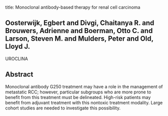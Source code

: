 title: Monoclonal antibody-based therapy for renal cell carcinoma

## Oosterwijk, Egbert and Divgi, Chaitanya R. and Brouwers, Adrienne and Boerman, Otto C. and Larson, Steven M. and Mulders, Peter and Old, Lloyd J.
UROCLINA


## Abstract
Monoclonal antibody G250 treatment may have a role in the management of metastatic RCC; however, particular subgroups who are more prone to benefit from this treatment must be delineated. High-risk patients may benefit from adjuvant treatment with this nontoxic treatment modality. Large cohort studies are needed to investigate this possibility.

